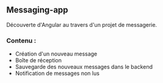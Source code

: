 ## Messaging-app

Découverte d'Angular au travers d'un projet de messagerie.

### Contenu :
- Création d'un nouveau message
- Boîte de réception
- Sauvegarde des nouveaux messages dans le backend
- Notification de messages non lus
